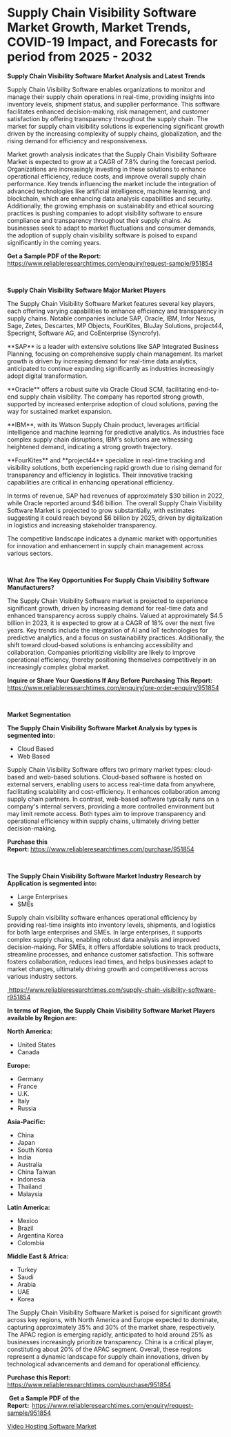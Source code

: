<p><h1>Supply Chain Visibility Software Market Growth, Market Trends, COVID-19 Impact, and Forecasts for period from 2025 - 2032</h1></p><p><strong>Supply Chain Visibility Software Market Analysis and Latest Trends</strong></p>
<p><p>Supply Chain Visibility Software enables organizations to monitor and manage their supply chain operations in real-time, providing insights into inventory levels, shipment status, and supplier performance. This software facilitates enhanced decision-making, risk management, and customer satisfaction by offering transparency throughout the supply chain. The market for supply chain visibility solutions is experiencing significant growth driven by the increasing complexity of supply chains, globalization, and the rising demand for efficiency and responsiveness.</p><p>Market growth analysis indicates that the Supply Chain Visibility Software Market is expected to grow at a CAGR of 7.8% during the forecast period. Organizations are increasingly investing in these solutions to enhance operational efficiency, reduce costs, and improve overall supply chain performance. Key trends influencing the market include the integration of advanced technologies like artificial intelligence, machine learning, and blockchain, which are enhancing data analysis capabilities and security. Additionally, the growing emphasis on sustainability and ethical sourcing practices is pushing companies to adopt visibility software to ensure compliance and transparency throughout their supply chains. As businesses seek to adapt to market fluctuations and consumer demands, the adoption of supply chain visibility software is poised to expand significantly in the coming years.</p></p>
<p><strong>Get a Sample PDF of the Report:&nbsp;</strong> <a href="https://www.reliableresearchtimes.com/enquiry/request-sample/951854?utm_campaign=3008&utm_medium=2&utm_source=Github&utm_content=ia&utm_term=06032025&utm_id=supply-chain-visibility-software">https://www.reliableresearchtimes.com/enquiry/request-sample/951854</a></p>
<p>&nbsp;</p>
<p><strong>Supply Chain Visibility Software Major Market Players</strong></p>
<p><p>The Supply Chain Visibility Software Market features several key players, each offering varying capabilities to enhance efficiency and transparency in supply chains. Notable companies include SAP, Oracle, IBM, Infor Nexus, Sage, Zetes, Descartes, MP Objects, FourKites, BluJay Solutions, project44, Specright, Software AG, and CoEnterprise (Syncrofy). </p><p>**SAP** is a leader with extensive solutions like SAP Integrated Business Planning, focusing on comprehensive supply chain management. Its market growth is driven by increasing demand for real-time data analytics, anticipated to continue expanding significantly as industries increasingly adopt digital transformation.</p><p>**Oracle** offers a robust suite via Oracle Cloud SCM, facilitating end-to-end supply chain visibility. The company has reported strong growth, supported by increased enterprise adoption of cloud solutions, paving the way for sustained market expansion.</p><p>**IBM**, with its Watson Supply Chain product, leverages artificial intelligence and machine learning for predictive analytics. As industries face complex supply chain disruptions, IBM's solutions are witnessing heightened demand, indicating a strong growth trajectory.</p><p>**FourKites** and **project44** specialize in real-time tracking and visibility solutions, both experiencing rapid growth due to rising demand for transparency and efficiency in logistics. Their innovative tracking capabilities are critical in enhancing operational efficiency.</p><p>In terms of revenue, SAP had revenues of approximately $30 billion in 2022, while Oracle reported around $46 billion. The overall Supply Chain Visibility Software Market is projected to grow substantially, with estimates suggesting it could reach beyond $6 billion by 2025, driven by digitalization in logistics and increasing stakeholder transparency. </p><p>The competitive landscape indicates a dynamic market with opportunities for innovation and enhancement in supply chain management across various sectors.</p></p>
<p>&nbsp;</p>
<p><strong>What Are The Key Opportunities For Supply Chain Visibility Software Manufacturers?</strong></p>
<p><p>The Supply Chain Visibility Software market is projected to experience significant growth, driven by increasing demand for real-time data and enhanced transparency across supply chains. Valued at approximately $4.5 billion in 2023, it is expected to grow at a CAGR of 18% over the next five years. Key trends include the integration of AI and IoT technologies for predictive analytics, and a focus on sustainability practices. Additionally, the shift toward cloud-based solutions is enhancing accessibility and collaboration. Companies prioritizing visibility are likely to improve operational efficiency, thereby positioning themselves competitively in an increasingly complex global market.</p></p>
<p><strong>Inquire or Share Your Questions If Any Before Purchasing This Report:</strong> <a href="https://www.reliableresearchtimes.com/enquiry/pre-order-enquiry/951854?utm_campaign=3008&utm_medium=2&utm_source=Github&utm_content=ia&utm_term=06032025&utm_id=supply-chain-visibility-software">https://www.reliableresearchtimes.com/enquiry/pre-order-enquiry/951854</a></p>
<p>&nbsp;</p>
<p><strong>Market Segmentation</strong></p>
<p><strong>The Supply Chain Visibility Software Market Analysis by types is segmented into:</strong></p>
<p><ul><li>Cloud Based</li><li>Web Based</li></ul></p>
<p><p>Supply Chain Visibility Software offers two primary market types: cloud-based and web-based solutions. Cloud-based software is hosted on external servers, enabling users to access real-time data from anywhere, facilitating scalability and cost-efficiency. It enhances collaboration among supply chain partners. In contrast, web-based software typically runs on a company's internal servers, providing a more controlled environment but may limit remote access. Both types aim to improve transparency and operational efficiency within supply chains, ultimately driving better decision-making.</p></p>
<p><strong>Purchase this Report:&nbsp;</strong><a href="https://www.reliableresearchtimes.com/purchase/951854?utm_campaign=3008&utm_medium=2&utm_source=Github&utm_content=ia&utm_term=06032025&utm_id=supply-chain-visibility-software">https://www.reliableresearchtimes.com/purchase/951854</a></p>
<p>&nbsp;</p>
<p><strong>The Supply Chain Visibility Software Market Industry Research by Application is segmented into:</strong></p>
<p><ul><li>Large Enterprises</li><li>SMEs</li></ul></p>
<p><p>Supply chain visibility software enhances operational efficiency by providing real-time insights into inventory levels, shipments, and logistics for both large enterprises and SMEs. In large enterprises, it supports complex supply chains, enabling robust data analysis and improved decision-making. For SMEs, it offers affordable solutions to track products, streamline processes, and enhance customer satisfaction. This software fosters collaboration, reduces lead times, and helps businesses adapt to market changes, ultimately driving growth and competitiveness across various industry sectors.</p></p>
<p><a href="https://www.reliableresearchtimes.com/supply-chain-visibility-software-r951854?utm_campaign=3008&utm_medium=2&utm_source=Github&utm_content=ia&utm_term=06032025&utm_id=supply-chain-visibility-software">&nbsp;https://www.reliableresearchtimes.com/supply-chain-visibility-software-r951854</a></p>
<p><strong>In terms of Region, the Supply Chain Visibility Software Market Players available by Region are:</strong></p>
<p>
    <p> <strong> North America: </strong>
        <ul>
            <li>United States</li>
            <li>Canada</li>
        </ul>
        </p> 
    <p> <strong> Europe: </strong>
        <ul>
            <li>Germany</li>
            <li>France</li>
            <li>U.K.</li>
            <li>Italy</li>
            <li>Russia</li>
        </ul>
        </p> 
    <p> <strong> Asia-Pacific: </strong>
        <ul>
            <li>China</li>
            <li>Japan</li>
            <li>South Korea</li>
            <li>India</li>
            <li>Australia</li>
            <li>China Taiwan</li>
            <li>Indonesia</li>
            <li>Thailand</li>
            <li>Malaysia</li>
        </ul>
        </p> 
    <p> <strong> Latin America: </strong>
        <ul>
            <li>Mexico</li>
            <li>Brazil</li>
            <li>Argentina Korea</li>
            <li>Colombia</li>
        </ul>
        </p> 
    <p> <strong> Middle East & Africa: </strong>
        <ul>
            <li>Turkey</li>
            <li>Saudi</li>
            <li>Arabia</li>
            <li>UAE</li>
            <li>Korea</li>
        </ul>
    </p>
    </p>
<p><p>The Supply Chain Visibility Software Market is poised for significant growth across key regions, with North America and Europe expected to dominate, capturing approximately 35% and 30% of the market share, respectively. The APAC region is emerging rapidly, anticipated to hold around 25% as businesses increasingly prioritize transparency. China is a critical player, constituting about 20% of the APAC segment. Overall, these regions represent a dynamic landscape for supply chain innovations, driven by technological advancements and demand for operational efficiency.</p></p>
<p><strong>Purchase this Report: </strong><a href="https://www.reliableresearchtimes.com/purchase/951854?utm_campaign=3008&utm_medium=2&utm_source=Github&utm_content=ia&utm_term=06032025&utm_id=supply-chain-visibility-software">https://www.reliableresearchtimes.com/purchase/951854</a></p>
<p>&nbsp;<strong>Get a Sample PDF of the Report:&nbsp;&nbsp;</strong><a href="https://www.reliableresearchtimes.com/enquiry/request-sample/951854?utm_campaign=3008&utm_medium=2&utm_source=Github&utm_content=ia&utm_term=06032025&utm_id=supply-chain-visibility-software">https://www.reliableresearchtimes.com/enquiry/request-sample/951854</a></p>
<p><strong></strong></p>
<p><p><a href="https://github.com/akrachveslov/Market-Research-Report-List-1/blob/main/video-hosting-software-market.md?utm_campaign=3008&utm_medium=2&utm_source=Github&utm_content=ia&utm_term=06032025&utm_id=supply-chain-visibility-software">Video Hosting Software Market</a></p></p>